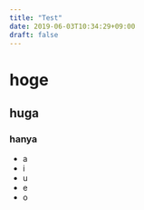 ```yaml
---
title: "Test"
date: 2019-06-03T10:34:29+09:00
draft: false
---
```


# hoge 
## huga
### hanya
- a
- i
- u
- e
- o